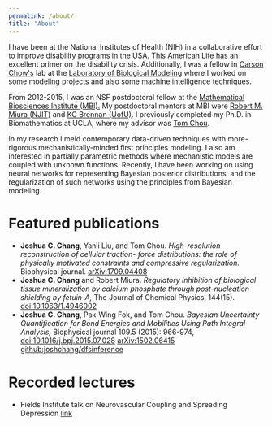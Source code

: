 ```yaml
---
permalink: /about/
title: "About"
---
```




I have been at the National Institutes of Health (NIH) in a collaborative effort to improve disability programs in the USA.
[This American Life](http://www.thisamericanlife.org/radio-archives/episode/490/trends-with-benefits) has
an excellent primer on the disability crisis. Additionally, I was a fellow in [Carson Chow's](https://irp.nih.gov/pi/carson-chow) lab at the [Laboratory of Biological Modeling](https://lbm.niddk.nih.gov) where I worked on some modeling projects and also some machine intelligence techniques.


From 2012-2015, I was an NSF postdoctoral fellow at the [Mathematical Biosciences Institute (MBI).](http://mbi.osu.edu)
My postdoctoral
mentors at MBI were [Robert M. Miura (NJIT)](http://m.njit.edu/~miura) and [KC Brennan (UofU)](http://neuroscience.med.utah.edu/Faculty/Brennan.html). I previously completed my Ph.D. in Biomathematics
at UCLA, where my advisor was [Tom Chou](http://faculty.biomath.ucla.edu/tchou/).

In my research I meld contemporary data-driven techniques with more-rigorous mechanistically-minded first principles modeling. I also am interested in partially parametric methods where mechanistic models are coupled with unknown functions. Recently, I have been working on using neural networks for representing Bayesian posterior distributions, and the regularization of such networks using the principles from Bayesian modeling.


Featured publications
=====================

* **Joshua C. Chang**, Yanli Liu, and Tom Chou. *High-resolution reconstruction of cellular traction- force distributions: the role of physically motivated constraints and compressive regularization.* Biophysical journal. [arXiv:1709.04408](http://arxiv.org/abs/1709.04408)
* **Joshua C. Chang** and Robert Miura. *Regulatory inhibition of biological tissue mineralization by calcium phosphate through post-nucleation shielding by fetuin-A,* The Journal of Chemical Physics, 144(15). [doi:10.1063/1.4946002](http://dx.doi.org/10.1063/1.4946002) 
* **Joshua C. Chang**, Pak-Wing Fok, and Tom Chou. *Bayesian Uncertainty Quantification for Bond Energies and Mobilities Using Path Integral Analysis,* Biophysical journal 109.5 (2015): 966-974, [doi:10.1016/j.bpj.2015.07.028](http://dx.doi.org/10.1016/j.bpj.2015.07.028) [arXiv:1502.06415](http://arxiv.org/abs/1502.06415) [github:joshchang/dfsinference](https://github.com/joshchang/dfsinference)


Recorded lectures
=================

* Fields Institute talk on Neurovascular Coupling and Spreading Depression [link](http://www.fields.utoronto.ca/video-archive/2014/07/295-3500)

[tomchou]: http://faculty.biomath.ucla.edu/tchou/
[kcbrennan]: http://neuroscience.med.utah.edu/Faculty/Brennan.html
[huaxiong]: http://www.math.yorku.ca/~hhuang/
[wylie]: http://www6.cityu.edu.hk/ma/people/profile/wyliej.htm
[carsonchow]: https://sciencehouse.wordpress.com/
[robertmiura]: http://m.njit.edu/~miura/